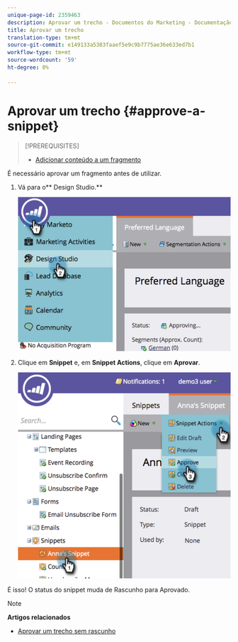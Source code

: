 ```yaml
---
unique-page-id: 2359463
description: Aprovar um trecho - Documentos do Marketing - Documentação do produto
title: Aprovar um trecho
translation-type: tm+mt
source-git-commit: e149133a5383faaef5e9c9b7775ae36e633ed7b1
workflow-type: tm+mt
source-wordcount: '59'
ht-degree: 0%

---
```



# Aprovar um trecho {#approve-a-snippet}

>[!PREREQUISITES]
>
>* [Adicionar conteúdo a um fragmento](add-content-to-a-snippet.md)

>



É necessário aprovar um fragmento antes de utilizar.

1. Vá para o** Design Studio.**

   ![](assets/image2014-9-16-8-3a55-3a15.png)

1. Clique em **Snippet** e, em **Snippet Actions**, clique em **Aprovar**.

   ![](assets/image2014-9-16-8-3a55-3a24.png)

É isso! O status do snippet muda de Rascunho para Aprovado.

>[!NOTE]
>
>**Artigos relacionados**
>
>* [Aprovar um trecho sem rascunho](approve-a-snippet-with-no-draft.md)

>



